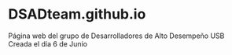 # DSADteam.github.io
Página web del grupo de Desarrolladores de Alto Desempeño USB  
Creada el día 6 de Junio
